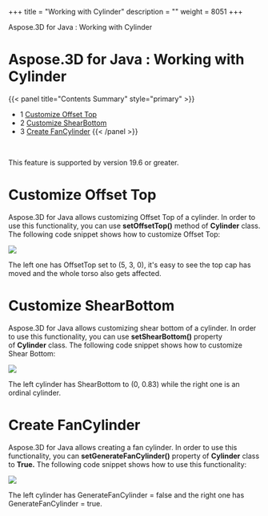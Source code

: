 +++
title = "Working with Cylinder" 
description = "" 
weight = 8051 
+++

Aspose.3D for Java : Working with Cylinder  

# Aspose.3D for Java : Working with Cylinder


{{< panel title="Contents Summary" style="primary" >}}
*   1 [Customize Offset Top](#WorkingwithCylinder-CustomizeOffsetTop)
*   2 [Customize ShearBottom](#WorkingwithCylinder-CustomizeShearBottom)
*   3 [Create FanCylinder](#WorkingwithCylinder-CreateFanCylinder)
{{< /panel >}}
 

 

This feature is supported by version 19.6 or greater.

# Customize Offset Top

Aspose.3D for Java allows customizing Offset Top of a cylinder. In order to use this functionality, you can use **setOffsetTop()** method of **Cylinder** class. The following code snippet shows how to customize Offset Top:

![](https://docs2.aspose.com/3d/java/attachments/92176441/92340227.png)

The left one has OffsetTop set to (5, 3, 0), it's easy to see the top cap has moved and the whole torso also gets affected.

# Customize ShearBottom

Aspose.3D for Java allows customizing shear bottom of a cylinder. In order to use this functionality, you can use **setShearBottom()** property of **Cylinder** class. The following code snippet shows how to customize Shear Bottom:

![](https://docs2.aspose.com/3d/java/attachments/92176441/92340226.png)

The left cylinder has ShearBottom to (0, 0.83) while the right one is an ordinal cylinder.

# Create FanCylinder

Aspose.3D for Java allows creating a fan cylinder. In order to use this functionality, you can **setGenerateFanCylinder()** property of **Cylinder** class to **True.** The following code snippet shows how to use this functionality:

![](https://docs2.aspose.com/3d/java/attachments/92176441/92340225.png)

The left cylinder has GenerateFanCylinder = false and the right one has GenerateFanCylinder = true.


